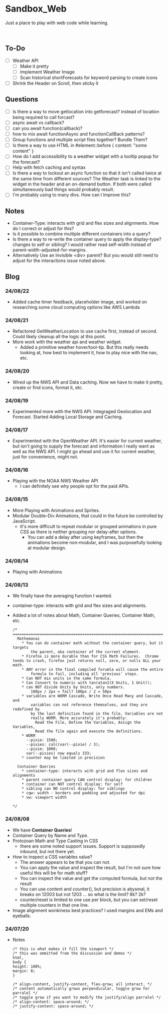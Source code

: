 # Sandbox_Web

Just a place to play with web code while learning. <br>

<br>

## To-Do

- [ ] Weather API
  - [ ] Make it pretty
  - [ ] Implement Weather Image
  - [ ] Scan historical shortForecasts for keyword parsing to create icons
- [ ] Shrink the Header on Scroll, then sticky it

## Questions

- [ ] Is there a way to move getlocation into getforecast? instead of location being required to call forcast?
- [ ] async await vs callback?
- [ ] can you await function(callback)?
- [ ] how to mix await functionAsync and functionCallBack patterns?
- [ ] Group functions and multiple script files together? Bundle Them?
- [ ] Is there a way to use HTML in #element::before { content: "some content" }
- [ ] How do I add accessibility to a weather widget with a tooltip popup for the forecast?
- [ ] Help with fetch caching and syntax
- [ ] Is there a way to lockout an async function so that it isn't called twice at the same time from different sources? The Weather task is linked to the widget in the header and an on-demand button. If both were called simultaneously bad things would probably result.
- [ ] I'm probably using to many divs. How can I Improve this?

## Notes

- Container-Type: interacts with grid and flex sizes and alignments. How do I correct or adjust for this?
- Is it possible to combine multiple different containers into a query?
- Is there a way to re-write the container query to apply the display-type? changes to self or sibling? I would rather read self-width instead of parent-width-adjusted-for-margins.
- Alternatively Use an Invisible \<div> parent? But you would still need to adjust for the interactions issue noted above.

## Blog

### 24/08/22

- Added cache timer feedback, placeholder image, and worked on researching some cloud computing options like AWS Lambda

### 24/08/21

- Refactored GetWeatherLocation to use cache first, instead of second. Could likely cleanup all the logic at this point.
- More work with the weather api and weather widget.
  - Added a primitive weather hover/tool-tip. But this really needs looking at, how best to implement it, how to play nice with the nav, etc.

### 24/08/20

- Wired up the NWS API and Data caching. Now we have to make it pretty, create or find icons, format it, etc.

### 24/08/19

- Experimented more with the NWS API. Integraged Geolocation and Forecast. Started Adding Local Storage and Caching.

### 24/08/17

- Experimented with the OpenWeather API. It's easier for current weather, but isn't going to supply the forecast and information I really want as well as the NWS API. I might go ahead and use it for current weather, just for convenience, might not.

### 24/08/16

- Playing with the NOAA NWS Weather API
  - I can definitely see why people opt for the paid APIs.

### 24/08/15

- More Playing with Animations and Sprites.
- Modular Double-Div Animations, that could in the future be controlled by JavaScript.
  - It's more difficult to repeat modular or grouped animations in pure CSS as there is neither grouping nor delay-after options.
    - You can add a delay after using keyframes, but then the animations become non-modular, and I was purposefully looking at modular design.

### 24/08/14

- Playing with Animations

### 24/08/13

- We finally have the averaging function I wanted.
- container-type: interacts with grid and flex sizes and alignments.
- Added a lot of notes about Math, Container Queries, Container Math, etc.

  ```
  /* ========================================================================
    Mathemanai
      * You can do container math without the container query, but it targets
          the parent, aka container of the current element.
      * Firefox is more durable than for CSS Math Failures.  Chrome tends to crash, firefox just returns null, zero, or nulls ALL your math.
      * ANY error in the final compiled forumla will cause the entire
          formula to fail, including all 'previous' steps.
      * Can NOT mix units in the same formula.
      * Can Convert to numeric with tan(atan2(X Units, 1 Unit));
      * can NOT divide Units by Units, only numbers.
          100px / 2px = fail? 100px / 2 = 50px
      * variables are WORM Cascade, Write Once Read Many and Cascade, and
          variables can not reference themselves, and they are redefined by
          by the last definition found in the file. Variables are not
          really WORM. More accurately it's probably:
            Read the File, Define the Variables, Assign the Variables,
            Read the file again and execute the definitions.
      * WORM
        --pixie: 1500;
        --pixies: calc(var(--pixie) / 3);
        --pixie: 1000;
        var(--pixies) now equals 333;
      * counter may be limited in precision

    Container Queries
      * container-type: interacts with grid and flex sizes and alignments
      * parent container query CAN control display: for children
      * container can NOT control display: for self
      * sibling can NO control display: for siblings
      * cqw: width - borders and padding and adjusted for dpi
      * vw: viewport width

  */
  ```

### 24/08/08

- We have **Container Queries**!
- Container Query by Name and Type.
- Protozoan Math and Type Casting in CSS
  - there are some noted support issues. Support is supposedly inbound, but not there yet.
- How to inspect a CSS variables value?
  - The answer appears to be that you can not.
  - You can apply the value and inspect the result, but I'm not sure how useful this will be for math stuff?
  - You can inspect the value and get the computed formula, but not the result
  - You can use content and counter(), but precision is abysmal, it breaks on 12003 but not 1203 ... so what is the limit? 8k? 2k?
  - counter/reset is limited to one use per block, but you can set/reset multiple counters in that one line.
- Image alignment wonkiness best practices? I used margins and EMs and eyeballs.

### 24/07/20

- Notes

  ```
  /* this is what makes it fill the viewport */
  /* this was ommitted from the discussion and demos */
  html,
  body {
  height: 100%;
  margin: 0;
  }
  ```

  ```
  /* align-content, justify-content, flex-grow; all interact. */
  /* content automatically grows perpendicular, toggle grow for parralel */
  /* toggle grow if you want to modify the justify/align parralel */
  /* align-content: space-around; */
  /* justify-content: space-around; */
  ```
